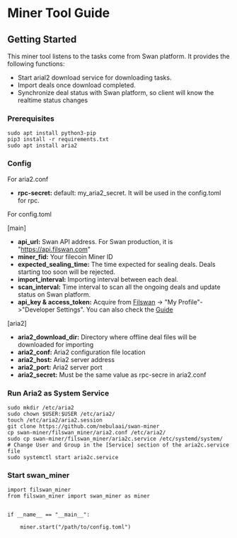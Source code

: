 # Miner Tool Guide

## Getting Started

This miner tool listens to the tasks come from Swan platform. It provides the following functions:

* Start arial2 download service for downloading tasks.
* Import deals once download completed.
* Synchronize deal status with Swan platform, so client will know the realtime status changes

### Prerequisites

```
sudo apt install python3-pip
pip3 install -r requirements.txt 
sudo apt install aria2
```

### Config

For aria2.conf

- **rpc-secret:**  default: my_aria2_secret. It will be used in the config.toml for rpc.

For config.toml

[main]

- **api_url:** Swan API address. For Swan production, it is "https://api.filswan.com"
- **miner_fid:** Your filecoin Miner ID
- **expected_sealing_time:** The time expected for sealing deals. Deals starting too soon will be rejected.
- **import_interval:** Importing interval between each deal.
- **scan_interval:** Time interval to scan all the ongoing deals and update status on Swan platform.
- **api_key & access_token:** Acquire from [Filswan](https://www.filswan.com) -> "My Profile"->"Developer Settings". You
  can also check the [Guide](https://nebulaai.medium.com/how-to-use-api-key-in-swan-a2ebdb005aa4)

[aria2]

- **aria2_download_dir:** Directory where offline deal files will be downloaded for importing
- **aria2_conf:** Aria2 configuration file location
- **aria2_host:** Aria2 server address
- **aria2_port:** Aria2 server port
- **aria2_secret:** Must be the same value as rpc-secre in aria2.conf


### Run Aria2 as System Service

```shell
sudo mkdir /etc/aria2
sudo chown $USER:$USER /etc/aria2/
touch /etc/aria2/aria2.session
git clone https://github.com/nebulaai/swan-miner
cp swan-miner/filswan_miner/aria2.conf /etc/aria2/
sudo cp swan-miner/filswan_miner/aria2c.service /etc/systemd/system/
# Change User and Group in the [Service] section of the aria2c.service file
sudo systemctl start aria2c.service
```

### Start swan_miner
```python3
import filswan_miner
from filswan_miner import swan_miner as miner


if __name__ == "__main__":

    miner.start("/path/to/config.toml")
```
